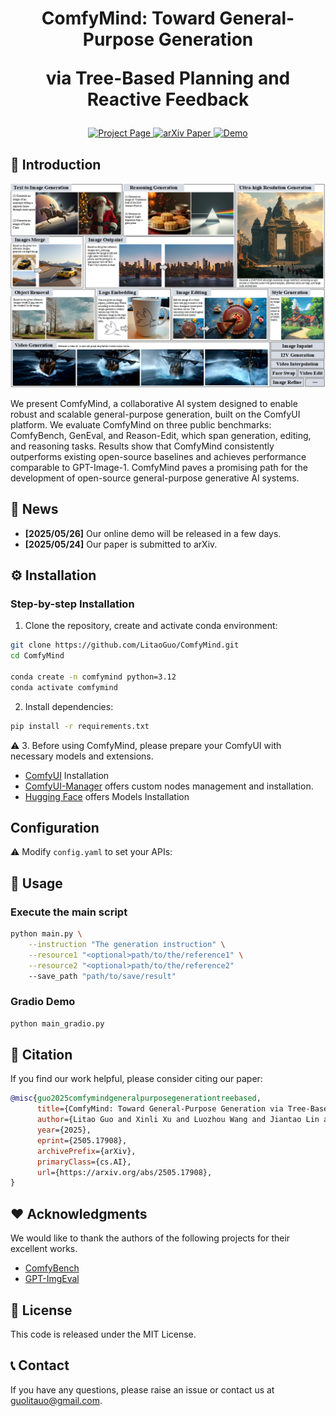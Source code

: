 <h1 align="center">
ComfyMind: Toward General-Purpose Generation 

via Tree-Based Planning and Reactive Feedback
</h1>
<p align="center">
    <a href="https://litaoguo.github.io/ComfyMind.github.io/"> <img alt="Project Page" src="https://img.shields.io/badge/Project-Page-green"> </a>
    <a href="[arXiv Link]"> <img alt="arXiv Paper" src="https://img.shields.io/badge/arXiv-Paper-red"> </a>
    <a href="[Demo Link]"> <img alt="Demo" src="https://img.shields.io/badge/Demo-Live-orange"> </a>
</p>

## 💫 Introduction

![Teaser](assets/teaser.png)

We present ComfyMind, a collaborative AI system designed to enable robust and scalable general-purpose generation, built on the ComfyUI platform. We evaluate ComfyMind on three public benchmarks: ComfyBench, GenEval, and Reason-Edit, which span generation, editing, and reasoning tasks. Results show that ComfyMind consistently outperforms existing open-source baselines and achieves performance comparable to GPT-Image-1. ComfyMind paves a promising path for the development of open-source general-purpose generative AI systems.


## 📰 News

- **[2025/05/26]** Our online demo will be released in a few days.
- **[2025/05/24]** Our paper is submitted to arXiv.

## ️⚙️ Installation

### Step-by-step Installation

1. Clone the repository, create and activate conda environment:
```bash
git clone https://github.com/LitaoGuo/ComfyMind.git
cd ComfyMind

conda create -n comfymind python=3.12
conda activate comfymind
```

2. Install dependencies:
```bash
pip install -r requirements.txt
```

⚠️ 3. Before using ComfyMind, please prepare your ComfyUI with necessary models and extensions.

- [ComfyUI](https://github.com/comfyanonymous/ComfyUI) Installation
- [ComfyUI-Manager](https://github.com/Comfy-Org/ComfyUI-Manager) offers custom nodes management and installation.
- [Hugging Face](https://huggingface.co/) offers Models Installation 


## Configuration

⚠️ Modify `config.yaml` to set your APIs:


## 🚀 Usage

### Execute the main script
```bash
python main.py \
    --instruction "The generation instruction" \
    --resource1 "<optional>path/to/the/reference1" \
    --resource2 "<optional>path/to/the/reference2"
    --save_path "path/to/save/result"
```

### Gradio Demo
```bash
python main_gradio.py
```

## 📜 Citation

If you find our work helpful, please consider citing our paper:

```bibtex
@misc{guo2025comfymindgeneralpurposegenerationtreebased,
      title={ComfyMind: Toward General-Purpose Generation via Tree-Based Planning and Reactive Feedback}, 
      author={Litao Guo and Xinli Xu and Luozhou Wang and Jiantao Lin and Jinsong Zhou and Zixin Zhang and Bolan Su and Ying-Cong Chen},
      year={2025},
      eprint={2505.17908},
      archivePrefix={arXiv},
      primaryClass={cs.AI},
      url={https://arxiv.org/abs/2505.17908}, 
}
```

## ❤️ Acknowledgments
We would like to thank the authors of the following projects for their excellent works.

- [ComfyBench](https://github.com/xxyQwQ/ComfyBench)
- [GPT-ImgEval](https://github.com/PicoTrex/GPT-ImgEval)

## 📄 License

This code is released under the MIT License.

## 📞 Contact

If you have any questions, please raise an issue or contact us at guolitauo@gmail.com.
